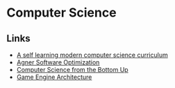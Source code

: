 # Computer Science



## Links

* [A self learning modern computer science curriculum](https://functionalcs.github.io/curriculum/)
* [Agner Software Optimization](https://www.agner.org/optimize/)
* [Computer Science from the Bottom Up](https://www.bottomupcs.com/)
* [Game Engine Architecture](%20http://nikoladimitroff.github.io/Game-Engine-Architecture/)

